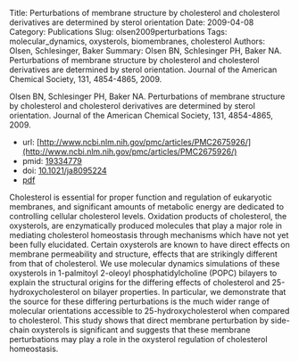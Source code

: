 Title: Perturbations of membrane structure by cholesterol and cholesterol derivatives are determined by sterol orientation
Date: 2009-04-08
Category: Publications
Slug: olsen2009perturbations
Tags: molecular_dynamics, oxysterols, biomembranes, cholesterol
Authors: Olsen, Schlesinger, Baker
Summary: Olsen BN, Schlesinger PH, Baker NA. Perturbations of membrane structure by cholesterol and cholesterol derivatives are determined by sterol orientation. Journal of the American Chemical Society, 131, 4854-4865, 2009. 

Olsen BN, Schlesinger PH, Baker NA. Perturbations of membrane structure by cholesterol and cholesterol derivatives are determined by sterol orientation. Journal of the American Chemical Society, 131, 4854-4865, 2009. 

* url: [http://www.ncbi.nlm.nih.gov/pmc/articles/PMC2675926/](http://www.ncbi.nlm.nih.gov/pmc/articles/PMC2675926/)
* pmid: [19334779](19334779)
* doi: [10.1021/ja8095224](10.1021/ja8095224)
* [pdf](http://sobolevnrm.github.io/papers/olsen2009perturbations.pdf)

Cholesterol is essential for proper function and regulation of eukaryotic membranes, and significant amounts of metabolic energy are dedicated to controlling cellular cholesterol levels. Oxidation products of cholesterol, the oxysterols, are enzymatically produced molecules that play a major role in mediating cholesterol homeostasis through mechanisms which have not yet been fully elucidated. Certain oxysterols are known to have direct effects on membrane permeability and structure, effects that are strikingly different from that of cholesterol. We use molecular dynamics simulations of these oxysterols in 1-palmitoyl 2-oleoyl phosphatidylcholine (POPC) bilayers to explain the structural origins for the differing effects of cholesterol and 25-hydroxycholesterol on bilayer properties. In particular, we demonstrate that the source for these differing perturbations is the much wider range of molecular orientations accessible to 25-hydroxycholesterol when compared to cholesterol. This study shows that direct membrane perturbation by side-chain oxysterols is significant and suggests that these membrane perturbations may play a role in the oxysterol regulation of cholesterol homeostasis.
